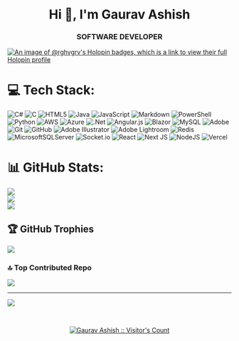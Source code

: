 <h1 align="center">Hi 👋, I'm Gaurav Ashish</h1> 
<h3 align="center">SOFTWARE DEVELOPER</h3>

[![An image of @rghvgrv's Holopin badges, which is a link to view their full Holopin profile](https://holopin.me/rghvgrv)](https://holopin.io/@rghvgrv)


# 💻 Tech Stack:
![C#](https://img.shields.io/badge/c%23-%23239120.svg?style=for-the-badge&logo=csharp&logoColor=white) ![C](https://img.shields.io/badge/c-%2300599C.svg?style=for-the-badge&logo=c&logoColor=white) ![HTML5](https://img.shields.io/badge/html5-%23E34F26.svg?style=for-the-badge&logo=html5&logoColor=white) ![Java](https://img.shields.io/badge/java-%23ED8B00.svg?style=for-the-badge&logo=openjdk&logoColor=white) ![JavaScript](https://img.shields.io/badge/javascript-%23323330.svg?style=for-the-badge&logo=javascript&logoColor=%23F7DF1E) ![Markdown](https://img.shields.io/badge/markdown-%23000000.svg?style=for-the-badge&logo=markdown&logoColor=white) ![PowerShell](https://img.shields.io/badge/PowerShell-%235391FE.svg?style=for-the-badge&logo=powershell&logoColor=white) ![Python](https://img.shields.io/badge/python-3670A0?style=for-the-badge&logo=python&logoColor=ffdd54) ![AWS](https://img.shields.io/badge/AWS-%23FF9900.svg?style=for-the-badge&logo=amazon-aws&logoColor=white) ![Azure](https://img.shields.io/badge/azure-%230072C6.svg?style=for-the-badge&logo=microsoftazure&logoColor=white) ![.Net](https://img.shields.io/badge/.NET-5C2D91?style=for-the-badge&logo=.net&logoColor=white) ![Angular.js](https://img.shields.io/badge/angular.js-%23E23237.svg?style=for-the-badge&logo=angularjs&logoColor=white) ![Blazor](https://img.shields.io/badge/blazor-%235C2D91.svg?style=for-the-badge&logo=blazor&logoColor=white) ![MySQL](https://img.shields.io/badge/mysql-4479A1.svg?style=for-the-badge&logo=mysql&logoColor=white) ![Adobe](https://img.shields.io/badge/adobe-%23FF0000.svg?style=for-the-badge&logo=adobe&logoColor=white) ![Git](https://img.shields.io/badge/git-%23F05033.svg?style=for-the-badge&logo=git&logoColor=white) ![GitHub](https://img.shields.io/badge/github-%23121011.svg?style=for-the-badge&logo=github&logoColor=white) ![Adobe Illustrator](https://img.shields.io/badge/adobe%20illustrator-%23FF9A00.svg?style=for-the-badge&logo=adobe%20illustrator&logoColor=white) ![Adobe Lightroom](https://img.shields.io/badge/Adobe%20Lightroom-31A8FF.svg?style=for-the-badge&logo=Adobe%20Lightroom&logoColor=white) ![Redis](https://img.shields.io/badge/redis-%23DD0031.svg?style=for-the-badge&logo=redis&logoColor=white) ![MicrosoftSQLServer](https://img.shields.io/badge/Microsoft%20SQL%20Server-CC2927?style=for-the-badge&logo=microsoft%20sql%20server&logoColor=white) ![Socket.io](https://img.shields.io/badge/Socket.io-black?style=for-the-badge&logo=socket.io&badgeColor=010101) ![React](https://img.shields.io/badge/react-%2320232a.svg?style=for-the-badge&logo=react&logoColor=%2361DAFB) ![Next JS](https://img.shields.io/badge/Next-black?style=for-the-badge&logo=next.js&logoColor=white) ![NodeJS](https://img.shields.io/badge/node.js-6DA55F?style=for-the-badge&logo=node.js&logoColor=white) ![Vercel](https://img.shields.io/badge/vercel-%23000000.svg?style=for-the-badge&logo=vercel&logoColor=white)
# 📊 GitHub Stats:
![](https://github-readme-stats.vercel.app/api?username=rghvgrv&theme=gotham&hide_border=false&include_all_commits=true&count_private=true)<br/>
![](https://github-readme-streak-stats.herokuapp.com/?user=rghvgrv&theme=gotham&hide_border=false)<br/>
![](https://github-readme-stats.vercel.app/api/top-langs/?username=rghvgrv&theme=gotham&hide_border=false&include_all_commits=true&count_private=true&layout=compact)</br>
<!-- ![](http://github-profile-summary-cards.vercel.app/api/cards/profile-details?username=rghvgrv&theme=gotham&hide_border=false) </br> -->
<!-- ![](http://github-profile-summary-cards.vercel.app/api/cards/stats?username=rghvgrv&theme=gotham&hide_border=false) -->

## 🏆 GitHub Trophies
![](https://github-profile-trophy.vercel.app/?username=rghvgrv&theme=onedark&no-frame=false&no-bg=false&margin-w=4)

### 🔝 Top Contributed Repo
![](https://github-contributor-stats.vercel.app/api?username=rghvgrv&limit=5&theme=dark&combine_all_yearly_contributions=true)

---
[![](https://visitcount.itsvg.in/api?id=rghvgrv&icon=0&color=0)](https://visitcount.itsvg.in)

<!-- Proudly created with GPRM ( https://gprm.itsvg.in ) -->
</br>
<p align="center">
<a href="https://gist.github.com/rghvgrv"><img src="https://profile-counter.glitch.me/{rghvgrv}/count.svg" alt="Gaurav Ashish :: Visitor's Count" /></a>
</p>





